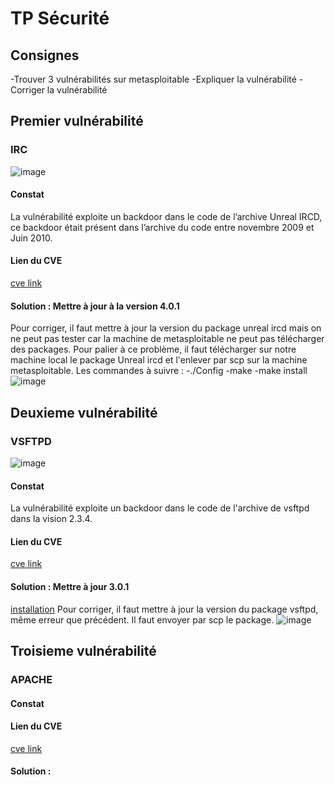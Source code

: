 # TP Sécurité

## Consignes
-Trouver 3 vulnérabilités sur metasploitable
-Expliquer la vulnérabilité
-Corriger la vulnérabilité

## Premier vulnérabilité

### IRC

![image](https://github.com/panduki/SIE/blob/master/images/irc.png)
#### Constat
La vulnérabilité exploite un backdoor dans le code de l’archive Unreal IRCD, ce backdoor était présent dans l’archive du code entre novembre 2009 et Juin 2010.
#### Lien du CVE
[cve link](https://www.rapid7.com/db/modules/exploit/unix/irc/unreal_ircd_3281_backdoor)
#### Solution : Mettre à jour à la version 4.0.1
Pour corriger, il faut mettre à jour la version du package unreal ircd mais on ne peut pas tester car la machine de metasploitable ne peut pas télécharger des packages.
Pour palier à ce problème, il faut télécharger sur notre machine local le package Unreal ircd et l'enlever par scp sur la machine metasploitable.
Les commandes à suivre :
-./Config
-make
-make install                
![image](https://github.com/panduki/SIE/blob/master/images/irc_solution.PNG)
## Deuxieme vulnérabilité

### VSFTPD
![image](https://github.com/panduki/SIE/blob/master/images/vsftpd.png)
#### Constat
La vulnérabilité exploite un backdoor dans le code de l'archive de vsftpd dans la vision 2.3.4.
#### Lien du CVE
[cve link](https://www.rapid7.com/db/modules/exploit/unix/ftp/vsftpd_234_backdoor)
#### Solution : Mettre à jour 3.0.1
[installation](http://www.thegeekstuff.com/2010/11/vsftpd-setup/)
Pour corriger, il faut mettre à jour la version du package vsftpd, même erreur que précédent.
Il faut envoyer par scp le package.
![image](https://github.com/panduki/SIE/blob/master/images/vsftpd_solution.PNG)

## Troisieme vulnérabilité

### APACHE

#### Constat

#### Lien du CVE
[cve link](https://www.rapid7.com/db/modules/exploit/multi/http/apache_mod_cgi_bash_env_exec)
#### Solution :
